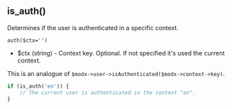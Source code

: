 ## is_auth()
Determines if the user is authenticated in a specific context.

```auth($ctx='')```
- $ctx (string) - Context key. Optional. If not specified it's used the current context.  

This is an analogue of ```$modx->user->isAuthenticated($modx->context->key)```.

```php
if (is_auth('en')) {
    // The current user is authenticated in the context "en".
}
```